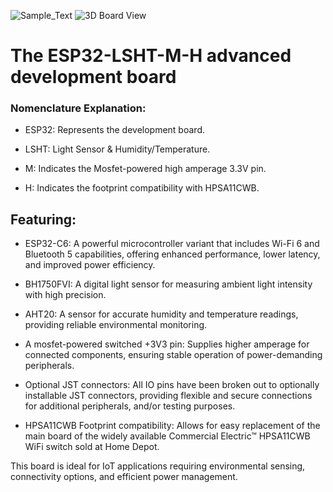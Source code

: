 ![Sample_Text](https://github.com/CreativeSolutionsDepot/ESP32-LSHT-M-H/assets/139827662/174b140f-6b17-4418-acf8-2da27a51000a)
![3D Board View](https://github.com/CreativeSolutionsDepot/ESP32-LSHT-M-H/assets/139827662/ce4419be-54ed-4cae-9b3a-dfc41d61d35f)

# The ESP32-LSHT-M-H advanced development board 

### Nomenclature Explanation:
- ESP32: Represents the development board.

- LSHT: Light Sensor & Humidity/Temperature.

- M: Indicates the Mosfet-powered high amperage 3.3V pin.

- H: Indicates the footprint compatibility with HPSA11CWB.


## Featuring:
- ESP32-C6: A powerful microcontroller variant that includes Wi-Fi 6 and Bluetooth 5 capabilities, offering enhanced performance, lower latency, and improved power efficiency.

- BH1750FVI: A digital light sensor for measuring ambient light intensity with high precision.

- AHT20: A sensor for accurate humidity and temperature readings, providing reliable environmental monitoring.

- A mosfet-powered switched +3V3 pin: Supplies higher amperage for connected components, ensuring stable operation of power-demanding peripherals.

- Optional JST connectors: All IO pins have been broken out to optionally installable JST connectors, providing flexible and secure connections for additional peripherals, and/or testing purposes.

- HPSA11CWB Footprint compatibility: Allows for easy replacement of the main board of the widely available Commercial Electric™ HPSA11CWB WiFi switch sold at Home Depot.


This board is ideal for IoT applications requiring environmental sensing, connectivity options, and efficient power management.

